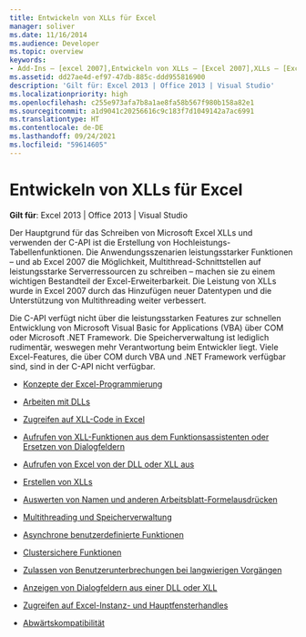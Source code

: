 ```yaml
---
title: Entwickeln von XLLs für Excel
manager: soliver
ms.date: 11/16/2014
ms.audience: Developer
ms.topic: overview
keywords:
- Add-Ins – [excel 2007],Entwickeln von XLLs – [Excel 2007],XLLs – [Excel 2007], Entwickeln
ms.assetid: dd27ae4d-ef97-47db-885c-ddd955816900
description: 'Gilt für: Excel 2013 | Office 2013 | Visual Studio'
ms.localizationpriority: high
ms.openlocfilehash: c255e973afa7b8a1ae8fa58b567f980b158a82e1
ms.sourcegitcommit: a1d9041c20256616c9c183f7d1049142a7ac6991
ms.translationtype: HT
ms.contentlocale: de-DE
ms.lasthandoff: 09/24/2021
ms.locfileid: "59614605"
---
```

# <a name="developing-excel-xlls"></a>Entwickeln von XLLs für Excel

**Gilt für**: Excel 2013 | Office 2013 | Visual Studio 
  
Der Hauptgrund für das Schreiben von Microsoft Excel XLLs und verwenden der C-API ist die Erstellung von Hochleistungs-Tabellenfunktionen. Die Anwendungsszenarien leistungsstarker Funktionen – und ab Excel 2007 die Möglichkeit, Multithread-Schnittstellen auf leistungsstarke Serverressourcen zu schreiben – machen sie zu einem wichtigen Bestandteil der Excel-Erweiterbarkeit. Die Leistung von XLLs wurde in Excel 2007 durch das Hinzufügen neuer Datentypen und die Unterstützung von Multithreading weiter verbessert.
  
Die C-API verfügt nicht über die leistungsstarken Features zur schnellen Entwicklung von Microsoft Visual Basic for Applications (VBA) über COM oder Microsoft .NET Framework. Die Speicherverwaltung ist lediglich rudimentär, weswegen mehr Verantwortung beim Entwickler liegt. Viele Excel-Features, die über COM durch VBA und .NET Framework verfügbar sind, sind in der C-API nicht verfügbar.


- [Konzepte der Excel-Programmierung](excel-programming-concepts.md)
  
- [Arbeiten mit DLLs](working-with-dlls.md)
  
- [Zugreifen auf XLL-Code in Excel](accessing-xll-code-in-excel.md)
  
- [Aufrufen von XLL-Funktionen aus dem Funktionsassistenten oder Ersetzen von Dialogfeldern](how-to-call-xll-functions-from-the-function-wizard-or-replace-dialog-boxes.md)
  
- [Aufrufen von Excel von der DLL oder XLL aus](calling-into-excel-from-the-dll-or-xll.md)
  
- [Erstellen von XLLs](creating-xlls.md)
  
- [Auswerten von Namen und anderen Arbeitsblatt-Formelausdrücken](evaluating-names-and-other-worksheet-formula-expressions.md)
  
- [Multithreading und Speicherverwaltung](multithreading-and-memory-management.md)
  
- [Asynchrone benutzerdefinierte Funktionen](asynchronous-user-defined-functions.md)
  
- [Clustersichere Funktionen](cluster-safe-functions.md)
  
- [Zulassen von Benutzerunterbrechungen bei langwierigen Vorgängen](permitting-user-breaks-in-lengthy-operations.md)
  
- [Anzeigen von Dialogfeldern aus einer DLL oder XLL](displaying-dialog-boxes-from-within-a-dll-or-xll.md)
  
- [Zugreifen auf Excel-Instanz- und Hauptfensterhandles](how-to-access-excel-instance-and-main-window-handles.md)
  
- [Abwärtskompatibilität](backward-compatibility.md)
  

